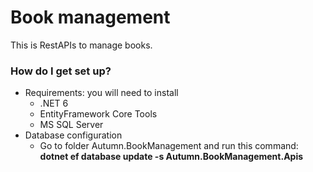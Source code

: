# Book management #

This is RestAPIs to manage books.

### How do I get set up? ###

* Requirements: you will need to install
  + .NET 6
  + EntityFramework Core Tools
  + MS SQL Server
* Database configuration
  + Go to folder Autumn.BookManagement and run this command: **dotnet ef database update -s Autumn.BookManagement.Apis**
